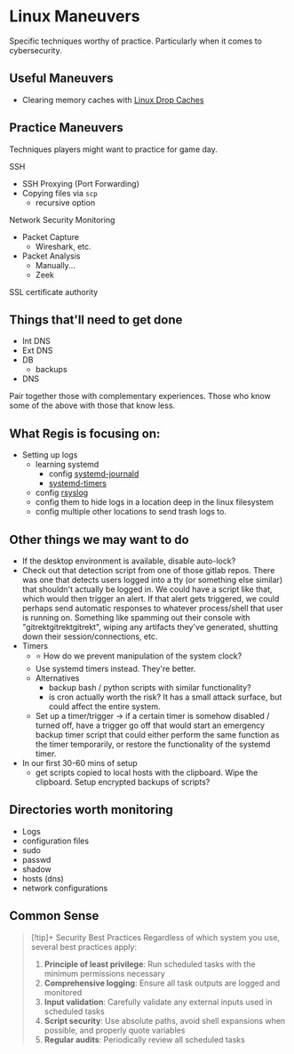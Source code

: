# Linux Maneuvers
Specific techniques worthy of practice. Particularly when it comes to cybersecurity.

## Useful Maneuvers

- Clearing memory caches with [Linux Drop Caches](../Unsorted/Linux%20Drop%20Caches.md)

## Practice Maneuvers
Techniques players might want to practice for game day.

SSH
- SSH Proxying (Port Forwarding)
- Copying files via `scp`
	- recursive option

Network Security Monitoring
- Packet Capture
	- Wireshark, etc.
- Packet Analysis
	- Manually...
	- Zeek

SSL certificate authority

## Things that'll need to get done

- Int DNS
- Ext DNS
- DB
	- backups
- DNS

Pair together those with complementary experiences. Those who know some of the above with those that know less.

## What Regis is focusing on:

- Setting up logs
	- learning systemd
		- config [systemd-journald](../Unsorted/systemd-journald.md)
		- [systemd-timers](../Unsorted/systemd-timers.md)
	- config [rsyslog](../Unsorted/rsyslog.md)
	- config them to hide logs in a location deep in the linux filesystem
	- config multiple other locations to send trash logs to.

## Other things we may want to do
- If the desktop environment is available, disable auto-lock?
- Check out that detection script from one of those gitlab repos. There was one that detects users logged into a tty (or something else similar) that shouldn't actually be logged in. We could have a script like that, which would then trigger an alert. If that alert gets triggered, we could perhaps send automatic responses to whatever process/shell that user is running on. Something like spamming out their console with "gitrektgitrektgitrekt", wiping any artifacts they've generated, shutting down their session/connections, etc.
- Timers
	- ⭐ How do we prevent manipulation of the system clock?
	- Use systemd timers instead. They're better.
	- Alternatives
		- backup bash / python scripts with similar functionality?
		- is cron actually worth the risk? It has a small attack surface, but could affect the entire system.
	- Set up a timer/trigger → if a certain timer is somehow disabled / turned off, have a trigger go off that would start an emergency backup timer script that could either perform the same function as the timer temporarily, or restore the functionality of the systemd timer.
- In our first 30-60 mins of setup
	- get scripts copied to local hosts with the clipboard. Wipe the clipboard. Setup encrypted backups of scripts?

## Directories worth monitoring

- Logs
- configuration files
- sudo
- passwd
- shadow
- hosts (dns)
- network configurations

## Common Sense

> [!tip]+ Security Best Practices
> Regardless of which system you use, several best practices apply:
> 
> 1. **Principle of least privilege**: Run scheduled tasks with the minimum permissions necessary
> 2. **Comprehensive logging**: Ensure all task outputs are logged and monitored
> 3. **Input validation**: Carefully validate any external inputs used in scheduled tasks
> 4. **Script security**: Use absolute paths, avoid shell expansions when possible, and properly quote variables
> 5. **Regular audits**: Periodically review all scheduled tasks